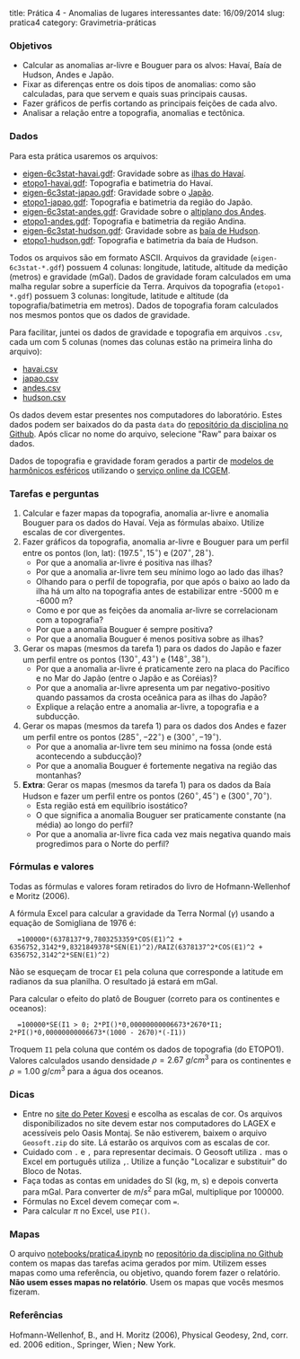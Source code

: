 title: Prática 4 - Anomalias de lugares interessantes
date: 16/09/2014
slug: pratica4
category: Gravimetria-práticas

### Objetivos

* Calcular as anomalias ar-livre e Bouguer para os alvos: Havaí, Baía de
  Hudson, Andes e Japão.
* Fixar as diferenças entre os dois tipos de anomalias: como são calculadas,
  para que servem e quais suas principais causas.
* Fazer gráficos de perfis cortando as principais feições de cada alvo.
* Analisar a relação entre a topografia, anomalias e tectônica.

### Dados

Para esta prática usaremos os arquivos:

* [eigen-6c3stat-havai.gdf](https://raw.githubusercontent.com/leouieda/geofisica1/master/data/eigen-6c3stat-havai.gdf):
  Gravidade sobre as [ilhas do Havaí](https://www.google.com.br/maps/@20.5932929,-157.7151201,1358555m/data=!3m1!1e3?hl=en).
* [etopo1-havai.gdf](https://raw.githubusercontent.com/leouieda/geofisica1/master/data/etopo1-havai.gdf):
  Topografia e batimetria do Havaí.
* [eigen-6c3stat-japao.gdf](https://raw.githubusercontent.com/leouieda/geofisica1/master/data/eigen-6c3stat-japao.gdf):
  Gravidade sobre o [Japão](https://www.google.com.br/maps/@36.1346696,134.3822639,2344222m/data=!3m1!1e3?hl=en).
* [etopo1-japao.gdf](https://raw.githubusercontent.com/leouieda/geofisica1/master/data/etopo1-japao.gdf):
  Topografia e batimetria da região do Japão.
* [eigen-6c3stat-andes.gdf](https://raw.githubusercontent.com/leouieda/geofisica1/master/data/eigen-6c3stat-andes.gdf):
  Gravidade sobre o [altiplano dos Andes](https://www.google.com.br/maps/@-24.8423665,-69.6206081,2633999m/data=!3m1!1e3?hl=en).
* [etopo1-andes.gdf](https://raw.githubusercontent.com/leouieda/geofisica1/master/data/etopo1-andes.gdf):
  Topografia e batimetria da região Andina.
* [eigen-6c3stat-hudson.gdf](https://raw.githubusercontent.com/leouieda/geofisica1/master/data/eigen-6c3stat-hudson.gdf):
  Gravidade sobre as [baía de Hudson](https://www.google.com.br/maps/@59.8228665,-78.9606344,2918112m/data=!3m1!1e3?hl=en).
* [etopo1-hudson.gdf](https://raw.githubusercontent.com/leouieda/geofisica1/master/data/etopo1-hudson.gdf):
  Topografia e batimetria da baía de Hudson.

Todos os arquivos são em formato ASCII.
Arquivos da gravidade (`eigen-6c3stat-*.gdf`) possuem 4 colunas:
longitude, latitude, altitude da medição (metros) e gravidade (mGal).
Dados de gravidade foram calculados em uma malha regular
sobre a superfície da Terra.
Arquivos da topografia (`etopo1-*.gdf`) possuem 3 colunas:
longitude, latitude e altitude (da topografia/batimetria em metros).
Dados de topografia foram calculados nos mesmos pontos que os dados de
gravidade.

Para facilitar, juntei os dados de gravidade e topografia em arquivos `.csv`,
cada um com 5 colunas (nomes das colunas estão na primeira linha do arquivo):

* [havai.csv](https://raw.githubusercontent.com/leouieda/geofisica1/master/data/havai.csv)
* [japao.csv](https://raw.githubusercontent.com/leouieda/geofisica1/master/data/japao.csv)
* [andes.csv](https://raw.githubusercontent.com/leouieda/geofisica1/master/data/andes.csv)
* [hudson.csv](https://raw.githubusercontent.com/leouieda/geofisica1/master/data/hudson.csv)

Os dados devem estar presentes nos computadores do laboratório.
Estes dados podem ser baixados do
da pasta `data` do
[repositório da disciplina no Github](https://github.com/leouieda/geofisica1).
Após clicar no nome do arquivo, selecione "Raw" para baixar os dados.

Dados de topografia e gravidade foram gerados a partir de
[modelos de harmônicos esféricos](http://en.wikipedia.org/wiki/Spherical_harmonics)
utilizando o [serviço online da ICGEM](http://icgem.gfz-potsdam.de/ICGEM/potato/Service.html).

### Tarefas e perguntas

1. Calcular e fazer mapas da topografia, anomalia ar-livre e anomalia Bouguer
   para os dados do Havaí.
   Veja as fórmulas abaixo. Utilize escalas de cor divergentes.
2. Fazer gráficos da topografia, anomalia ar-livre e Bouguer para um perfil
   entre os pontos (lon, lat):
   $(197.5^\circ, 15^\circ)$ e $(207^\circ, 28^\circ)$.
    * Por que a anomalia ar-livre é positiva nas ilhas?
    * Por que a anomalia ar-livre tem seu mínimo logo ao lado das ilhas?
    * Olhando para o perfil de topografia, por que após o baixo ao lado da
      ilha há um alto na topografia antes de estabilizar entre -5000 m  e -6000
      m?
    * Como e por que as feições da anomalia ar-livre se correlacionam com a
      topografia?
    * Por que a anomalia Bouguer é sempre positiva?
    * Por que a anomalia Bouguer é menos positiva sobre as ilhas?
3. Gerar os mapas (mesmos da tarefa 1) para os dados do Japão e fazer um
   perfil entre os pontos
   $(130^\circ, 43^\circ)$ e $(148^\circ, 38^\circ)$.
    * Por que a anomalia ar-livre é praticamente zero na placa do Pacífico e no
      Mar do Japão (entre o Japão e as Coréias)?
    * Por que a anomalia ar-livre apresenta um par negativo-positivo quando
      passamos da crosta oceânica para as ilhas do Japão?
    * Explique a relação entre a anomalia ar-livre, a topografia e a subducção.
4. Gerar os mapas (mesmos da tarefa 1) para os dados dos Andes e fazer um
   perfil entre os pontos
   $(285^\circ, -22^\circ)$ e $(300^\circ, -19^\circ)$.
    * Por que a anomalia ar-livre tem seu minimo na fossa (onde está
      acontecendo a subducção)?
    * Por que a anomalia Bouguer é fortemente negativa na região das montanhas?
5. **Extra**: Gerar os mapas (mesmos da tarefa 1) para os dados da Baía Hudson
   e fazer um perfil entre os pontos
   $(260^\circ, 45^\circ)$ e $(300^\circ, 70^\circ)$.
    * Esta região está em equilíbrio isostático?
    * O que significa a anomalia Bouguer ser praticamente constante (na média)
      ao longo do perfil?
    * Por que a anomalia ar-livre fica cada vez mais negativa quando mais
      progredimos para o Norte do perfil?


### Fórmulas e valores

Todas as fórmulas e valores foram retirados do livro de
Hofmann-Wellenhof e Moritz (2006).

A fórmula Excel para calcular a gravidade da Terra Normal ($\gamma$)
usando a equação de Somigliana de 1976 é:

      =100000*(6378137*9,7803253359*COS(E1)^2 + 6356752,3142*9,8321849378*SEN(E1)^2)/RAIZ(6378137^2*COS(E1)^2 + 6356752,3142^2*SEN(E1)^2)

Não se esqueçam de trocar `E1` pela coluna que corresponde a latitude em
radianos da sua planilha.
O resultado já estará em mGal.

Para calcular o efeito do platô de Bouguer (correto para os continentes e
oceanos):

      =100000*SE(I1 > 0; 2*PI()*0,00000000006673*2670*I1; 2*PI()*0,00000000006673*(1000 - 2670)*(-I1))

Troquem `I1` pela coluna que contém os dados de topografia (do ETOPO1).
Valores calculados usando densidade $\rho=2.67\ g/cm^3$ para os continentes e
$\rho=1.00\ g/cm^3$ para a água dos oceanos.

### Dicas

* Entre no [site do Peter Kovesi](http://peterkovesi.com/projects/colourmaps/)
  e escolha as escalas de cor. Os arquivos disponibilizados no site devem estar
  nos computadores do LAGEX e acessíveis pelo Oasis Montaj.
  Se não estiverem, baixem o arquivo `Geosoft.zip` do site.
  Lá estarão os arquivos com as escalas de cor.
* Cuidado com `.` e `,` para representar decimais. O Geosoft utiliza `.` mas o
  Excel em português utiliza `,`. Utilize a função "Localizar e substituir"
  do Bloco de Notas.
* Faça todas as contas em unidades do SI (kg, m, s) e depois converta para
  mGal. Para converter de $m/s^2$ para mGal, multiplique por 100000.
* Fórmulas no Excel devem começar com `=`.
* Para calcular $\pi$ no Excel, use `PI()`.

### Mapas

O arquivo
[notebooks/pratica4.ipynb](http://nbviewer.ipython.org/github/leouieda/geofisica1/blob/master/notebooks/pratica4.ipynb)
no [repositório da disciplina no Github](https://github.com/leouieda/geofisica1)
contem os mapas das tarefas acima gerados por mim.
Utilizem esses mapas como uma referência, ou objetivo,
quando forem fazer o relatório.
**Não usem esses mapas no relatório**.
Usem os mapas que vocês mesmos fizeram.

### Referências

Hofmann-Wellenhof, B., and H. Moritz (2006), Physical Geodesy, 2nd, corr. ed.
2006 edition., Springer, Wien ; New York.
